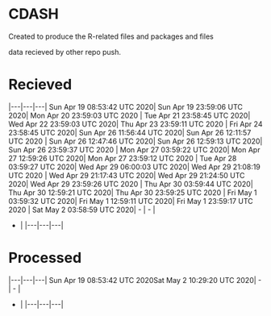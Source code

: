# CDASH

Created to produce the R-related files and packages and files

data recieved by other repo push.


# Recieved 

|---|---|---|
Sun Apr 19 08:53:42 UTC 2020| Sun Apr 19 23:59:06 UTC 2020| Mon Apr 20 23:59:03 UTC 2020 | 
Tue Apr 21 23:58:45 UTC 2020| Wed Apr 22 23:59:03 UTC 2020| Thu Apr 23 23:59:11 UTC 2020 | 
Fri Apr 24 23:58:45 UTC 2020| Sun Apr 26 11:56:44 UTC 2020| Sun Apr 26 12:11:57 UTC 2020 | 
Sun Apr 26 12:47:46 UTC 2020| Sun Apr 26 12:59:13 UTC 2020| Sun Apr 26 23:59:37 UTC 2020 | 
Mon Apr 27 03:59:22 UTC 2020| Mon Apr 27 12:59:26 UTC 2020| Mon Apr 27 23:59:12 UTC 2020 | 
Tue Apr 28 03:59:27 UTC 2020| Wed Apr 29 06:00:03 UTC 2020| Wed Apr 29 21:08:19 UTC 2020 | 
Wed Apr 29 21:17:43 UTC 2020| Wed Apr 29 21:24:50 UTC 2020| Wed Apr 29 23:59:26 UTC 2020 | 
Thu Apr 30 03:59:44 UTC 2020| Thu Apr 30 12:59:21 UTC 2020| Thu Apr 30 23:59:25 UTC 2020 | 
Fri May  1 03:59:32 UTC 2020| Fri May  1 12:59:11 UTC 2020| Fri May  1 23:59:17 UTC 2020 | 
Sat May  2 03:58:59 UTC 2020|  - |  -  | 
 - | |---|---|---|
# Processed 

|---|---|---|
Sun Apr 19 08:53:42 UTC 2020Sat May  2 10:29:20 UTC 2020|  - |  -  | 
 - | |---|---|---|
